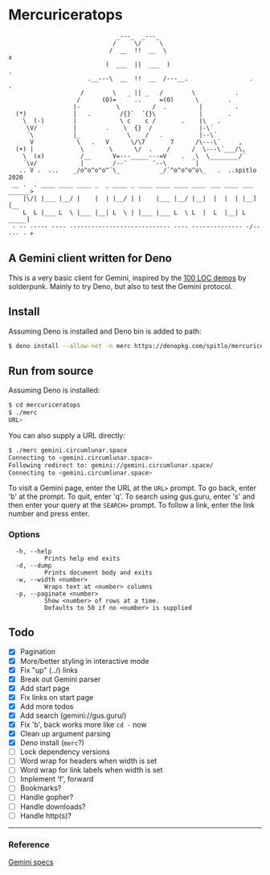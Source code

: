 # Mercuriceratops

```text
                              _---_  _---_
                             /     \/     \
                            /  __  !!  __  \                               x
                           (  ___  ||  ___  )                             .
                      .__---\  __  !!  __  /---__.                 .   .
                    /        \   _ || _   /        \           .
                   /      (O)=     ..     =(O)      \        .
                  |-          \         /  .         |         .
  (*)             |   .        /{}`  ´{}\            |       .
    \  (-)        |            \ c    c /       .    |\   .
     \V/          |        .    \  {}  /             |-\´
     ´\           |_             \    /   .          |--\´
      V            \   .   V      \/\7       7      /\---\´     ,
  (+) |             \       \      \/  .    /      /  \---\´___/\,
    \  (x)          /__      V=---_____---=V    .  _\  \________/´
    ´\v/            |        /--¨       ¨--\        |
   .. V .  ...    _/o^o^o^o^`\_           _/´^o^o^o^o\_   .  ..spitlo 2020
 __ .  . ____ ____ ____ _  _ ____ _ ____ ____ ____ ____ ___ ____ ___  ______>
    |\/| |___ |__/ |    |  | |__/ | |    |___ |__/ |__|  |  |  | |__] [__
    L  L |___ L  \ |___ |__| L  \ | |___ |___ L  \ L  |  L  |__| L  _____]
 - -- ----- ---- ---------------------------- ---- -------------- -/-- --- - +
```

## A Gemini client written for Deno

This is a very basic client for Gemini, inspired by the [100 LOC demos](https://tildegit.org/solderpunk) by solderpunk. Mainly to try Deno, but also to test the Gemini protocol.

## Install

Assuming Deno is installed and Deno bin is added to path:

```bash
$ deno install --allow-net -n merc https://denopkg.com/spitlo/mercuriceratops@v1.1.0/cli.ts
```

## Run from source

Assuming Deno is installed:

```bash
$ cd mercuriceratops
$ ./merc
URL>
```

You can also supply a URL directly:

```bash
$ ./merc gemini.circumlunar.space
Connecting to <gemini.circumlunar.space>
Following redirect to: gemini://gemini.circumlunar.space/
Connecting to <gemini.circumlunar.space>
```

To visit a Gemini page, enter the URL at the `URL>` prompt.
To go back, enter 'b' at the prompt. To quit, enter 'q'.
To search using gus.guru, enter 's' and then enter your query at the `SEARCH>` prompt.
To follow a link, enter the link number and press enter.

### Options

```text
  -h, --help
          Prints help end exits
  -d, --dump
          Prints document body and exits
  -w, --width <number>
          Wraps text at <number> columns
  -p, --paginate <number>
          Show <number> of rows at a time.
          Defaults to 50 if no <number> is supplied
```

## Todo

- [x] Pagination
- [x] More/better styling in interactive mode
- [x] Fix "up" (../) links
- [x] Break out Gemini parser
- [x] Add start page
- [x] Fix links on start page
- [x] Add more todos
- [x] Add search (gemini://gus.guru/)
- [x] Fix 'b', back works more like `cd -` now
- [x] Clean up argument parsing
- [x] Deno install (`merc`?)
- [ ] Lock dependency versions
- [ ] Word wrap for headers when width is set
- [ ] Word wrap for link labels when width is set
- [ ] Implement 'f', forward
- [ ] Bookmarks?
- [ ] Handle gopher?
- [ ] Handle downloads?
- [ ] Handle http(s)?

---

### Reference

[Gemini specs](https://gemini.circumlunar.space/docs/spec-spec.txt)
